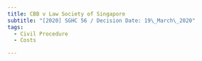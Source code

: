 ```yaml
---
title: CBB v Law Society of Singapore
subtitle: "[2020] SGHC 56 / Decision Date: 19\_March\_2020"
tags:
  - Civil Procedure
  - Costs

---
```

